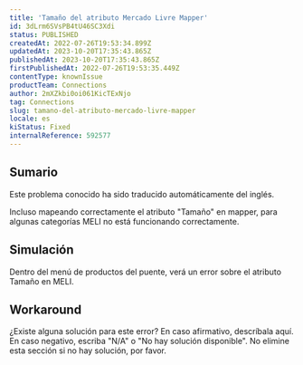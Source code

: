 ```yaml
---
title: 'Tamaño del atributo Mercado Livre Mapper'
id: 3dLrm6SVsPB4tU46SC3Xdi
status: PUBLISHED
createdAt: 2022-07-26T19:53:34.899Z
updatedAt: 2023-10-20T17:35:43.865Z
publishedAt: 2023-10-20T17:35:43.865Z
firstPublishedAt: 2022-07-26T19:53:35.449Z
contentType: knownIssue
productTeam: Connections
author: 2mXZkbi0oi061KicTExNjo
tag: Connections
slug: tamano-del-atributo-mercado-livre-mapper
locale: es
kiStatus: Fixed
internalReference: 592577
---
```


## Sumario

<div class="alert alert-info">
  <p>Este problema conocido ha sido traducido automáticamente del inglés.</p>
</div>



Incluso mapeando correctamente el atributo "Tamaño" en mapper, para algunas categorías MELI no está funcionando correctamente.


##

## Simulación



Dentro del menú de productos del puente, verá un error sobre el atributo Tamaño en MELI.



## Workaround


¿Existe alguna solución para este error? En caso afirmativo, descríbala aquí. En caso negativo, escriba "N/A" o "No hay solución disponible". No elimine esta sección si no hay solución, por favor.





